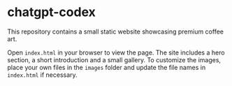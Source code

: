 # chatgpt-codex

This repository contains a small static website showcasing premium coffee art.

Open `index.html` in your browser to view the page. The site includes a hero section, a short introduction and a small gallery. To customize the images, place your own files in the `images` folder and update the file names in `index.html` if necessary.
